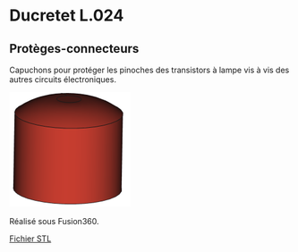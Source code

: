 # Ducretet L.024

## Protèges-connecteurs

Capuchons pour protéger les pinoches des transistors à lampe vis à vis des autres circuits électroniques.

<img src="ProtegeConnecteur.png" alt="Protege Connecteur" style="zoom:50%;" />

Réalisé sous Fusion360.

[Fichier STL](ProtegeConnecteur.stl)
